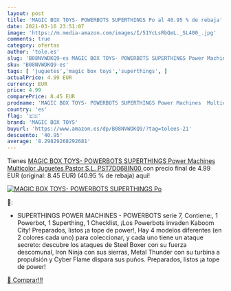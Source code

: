 ```yaml
---
layout: post
title: 'MAGIC BOX TOYS- POWERBOTS SUPERTHINGS Po al 40.95 % de rebaja'
date: 2021-03-16 23:51:07
image: 'https://m.media-amazon.com/images/I/51YcLsRbQeL._SL400_.jpg'
comments: true
category: ofertas
author: 'tole.es'
slug: 'B08NVWDKQ9-es MAGIC BOX TOYS- POWERBOTS SUPERTHINGS Power Machines...'
sku: 'B08NVWDKQ9-es'
tags: [ 'juguetes','magic box toys','superthings', ]
actualPrice: 4.99 EUR
currency: EUR
price: 4.99
comparePrice: 8.45 EUR
prodname: 'MAGIC BOX TOYS- POWERBOTS SUPERTHINGS Power Machines  Multicolor  Juguetes Pastor  S.L. PST7D068IN00 '
country: 'es'
flag: '🇪🇸'
brand: 'MAGIC BOX TOYS'
buyurl: 'https://www.amazon.es/dp/B08NVWDKQ9/?tag=tolees-21'
descuento: '40.95'
average: '8.29829268292681'
---
```


Tienes [MAGIC BOX TOYS- POWERBOTS SUPERTHINGS Power Machines  Multicolor  Juguetes Pastor  S.L. PST7D068IN00 ](https://www.amazon.es/dp/B08NVWDKQ9/?tag=tolees-21) con precio final de  4.99 EUR (original: 8.45 EUR) (40.95 %  de rebaja) aqui!

[![MAGIC BOX TOYS- POWERBOTS SUPERTHINGS Po](https://m.media-amazon.com/images/I/51YcLsRbQeL._SL400_.jpg)](https://www.amazon.es/dp/B08NVWDKQ9/?tag=tolees-21)

🔎:

- SUPERTHINGS POWER MACHINES - POWERBOTS serie 7, Contiene:, 1 Powerbot, 1 Superthing, 1 Checklist, ¡Los Powerbots invaden Kaboom City! Preparados, listos ¡a tope de power!, Hay 4 modelos diferentes (en 2 colores cada uno) para coleccionar, y cada uno tiene un ataque secreto: descubre los ataques de Steel Boxer con su fuerza descomunal, Iron Ninja con sus sierras, Metal Thunder con su turbina a propulsión y Cyber Flame dispara sus puños. Preparados, listos ¡a tope de power!

[🛒 Comprar!!!](https://www.amazon.es/dp/B08NVWDKQ9/?tag=tolees-21)
